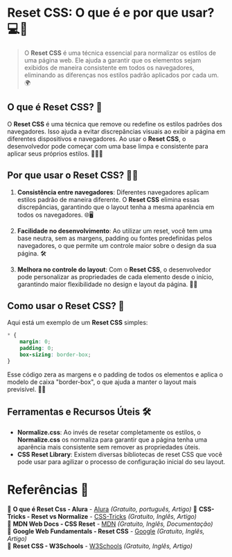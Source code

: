 
# Reset CSS: O que é e por que usar? 💻🎨

> O **Reset CSS** é uma técnica essencial para normalizar os estilos de uma página web. Ele ajuda a garantir que os elementos sejam exibidos de maneira consistente em todos os navegadores, eliminando as diferenças nos estilos padrão aplicados por cada um. 🌍

## O que é Reset CSS? 🤔

O **Reset CSS** é uma técnica que remove ou redefine os estilos padrões dos navegadores. Isso ajuda a evitar discrepâncias visuais ao exibir a página em diferentes dispositivos e navegadores. Ao usar o **Reset CSS**, o desenvolvedor pode começar com uma base limpa e consistente para aplicar seus próprios estilos. 🧑‍💻✨

## Por que usar o Reset CSS? 🤷‍♂️

1. **Consistência entre navegadores**: Diferentes navegadores aplicam estilos padrão de maneira diferente. O **Reset CSS** elimina essas discrepâncias, garantindo que o layout tenha a mesma aparência em todos os navegadores. 🌐🖥️

2. **Facilidade no desenvolvimento**: Ao utilizar um reset, você tem uma base neutra, sem as margens, padding ou fontes predefinidas pelos navegadores, o que permite um controle maior sobre o design da sua página. 🛠️

3. **Melhora no controle do layout**: Com o **Reset CSS**, o desenvolvedor pode personalizar as propriedades de cada elemento desde o início, garantindo maior flexibilidade no design e layout da página. 📏🎨

## Como usar o Reset CSS? 🔧

Aqui está um exemplo de um **Reset CSS** simples:

```css
* {
    margin: 0;
    padding: 0;
    box-sizing: border-box;
}
```

Esse código zera as margens e o padding de todos os elementos e aplica o modelo de caixa "border-box", o que ajuda a manter o layout mais previsível. 🧑‍💻

## Ferramentas e Recursos Úteis 🛠️

- **Normalize.css**: Ao invés de resetar completamente os estilos, o **Normalize.css** os normaliza para garantir que a página tenha uma aparência mais consistente sem remover as propriedades úteis.
- **CSS Reset Library**: Existem diversas bibliotecas de reset CSS que você pode usar para agilizar o processo de configuração inicial do seu layout.

# Referências 🔗

:pushpin: **O que é Reset Css - Alura** - [Alura](https://www.alura.com.br/artigos/o-que-e-reset-css) *(Gratuito, português, Artigo)*
:pushpin: **CSS-Tricks - Reset vs Normalize** - [CSS-Tricks](https://css-tricks.com/reliable-fonts/) *(Gratuito, Inglês, Artigo)*  
:pushpin: **MDN Web Docs - CSS Reset** - [MDN](https://developer.mozilla.org/en-US/docs/Web/CSS/box-sizing) *(Gratuito, Inglês, Documentação)*  
:pushpin: **Google Web Fundamentals - Reset CSS** - [Google](https://developers.google.com/web/fundamentals/design-and-ux/responsive) *(Gratuito, Inglês, Artigo)*  
:pushpin: **Reset CSS - W3Schools** - [W3Schools](https://www.w3schools.com/css/css_rwd_intro.asp) *(Gratuito, Inglês, Artigo)*


